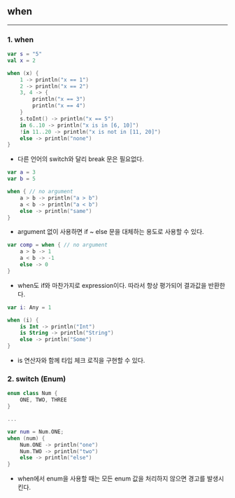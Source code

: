 ## when

---

### 1. when

```kotlin
var s = "5"
val x = 2

when (x) {
    1 -> println("x == 1")
    2 -> println("x == 2")
    3, 4 -> {
        println("x == 3")
        println("x == 4")
    }
    s.toInt() -> println("x == 5")
    in 6..10 -> println("x is in [6, 10]")
    !in 11..20 -> println("x is not in [11, 20]")
    else -> println("none")
}
```

* 다른 언어의 switch와 달리 break 문은 필요없다.

```kotlin
var a = 3
var b = 5

when { // no argument
    a > b -> println("a > b")
    a < b -> println("a < b")
    else -> println("same")
}

```

* argument 없이 사용하면 if ~ else 문을 대체하는 용도로 사용할 수 있다.

```kotlin
var comp = when { // no argument
    a > b -> 1
    a < b -> -1
    else -> 0
}
```

* when도 if와 마찬가지로 expression이다. 따라서 항상 평가되어 결과값을 반환한다.

```kotlin
var i: Any = 1

when (i) {
    is Int -> println("Int")
    is String -> println("String")
    else -> println("Some")
}
```
* is 연산자와 함께 타입 체크 로직을 구현할 수 있다.

### 2. switch (Enum)

```kotlin
enum class Num {
    ONE, TWO, THREE
}

...

var num = Num.ONE;
when (num) {
    Num.ONE -> println("one")
    Num.TWO -> println("two")
    else -> println("else")
}
```

* when에서 enum을 사용할 때는 모든 enum 값을 처리하지 않으면 경고를 발생시킨다.
